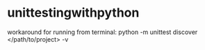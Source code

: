# unittestingwithpython

workaround for running from terminal:
python -m unittest discover </path/to/project> -v
